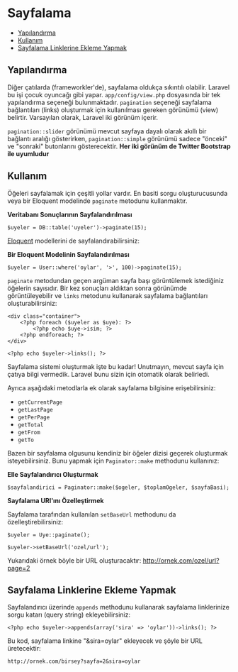 # Sayfalama

- [Yapılandırma](#configuration)
- [Kullanım](#usage)
- [Sayfalama Linklerine Ekleme Yapmak](#appending-to-pagination-links)

<a name="configuration"></a>
## Yapılandırma

Diğer çatılarda (frameworkler'de), sayfalama oldukça sıkıntılı olabilir. Laravel bu işi çocuk oyuncağı gibi yapar. `app/config/view.php` dosyasında bir tek yapılandırma seçeneği bulunmaktadır. `pagination` seçeneği sayfalama bağlantıları (links) oluşturmak için kullanılması gereken görünümü (view) belirtir. Varsayılan olarak, Laravel iki görünüm içerir.

`pagination::slider` görünümü mevcut sayfaya dayalı olarak akıllı bir bağlantı aralığı gösterirken, `pagination::simple` görünümü sadece "önceki" ve "sonraki" butonlarını gösterecektir. **Her iki görünüm de Twitter Bootstrap ile uyumludur**

<a name="usage"></a>
## Kullanım

Öğeleri sayfalamak için çeşitli yollar vardır. En basiti sorgu oluşturucusunda veya bir Eloquent modelinde `paginate` metodunu kullanmaktır.

**Veritabanı Sonuçlarının Sayfalandırılması**

	$uyeler = DB::table('uyeler')->paginate(15);

[Eloquent](/docs/eloquent) modellerini de sayfalandırabilirsiniz:

**Bir Eloquent Modelinin Sayfalandırılması**

	$uyeler = User::where('oylar', '>', 100)->paginate(15);

`paginate` metodundan geçen argüman sayfa başı görüntülemek istediğiniz öğelerin sayısıdır. Bir kez sonuçları aldıktan sonra görünümde görüntüleyebilir ve `links` metodunu kullanarak sayfalama bağlantıları oluşturabilirsiniz:

	<div class="container">
		<?php foreach ($uyeler as $uye): ?>
			<?php echo $uye->isim; ?>
		<?php endforeach; ?>
	</div>

	<?php echo $uyeler->links(); ?>

Sayfalama sistemi oluşturmak işte bu kadar! Unutmayın, mevcut sayfa için çatıya bilgi vermedik. Laravel bunu sizin için otomatik olarak belirledi.

Ayrıca aşağıdaki metodlarla ek olarak sayfalama bilgisine erişebilirsiniz:

- `getCurrentPage`
- `getLastPage`
- `getPerPage`
- `getTotal`
- `getFrom`
- `getTo`

Bazen bir sayfalama olgusunu kendiniz bir öğeler dizisi geçerek oluşturmak isteyebilirsiniz. Bunu yapmak için `Paginator::make` methodunu kullanınız:

**Elle Sayfalandırıcı Oluşturmak**

	$sayfalandirici = Paginator::make($ogeler, $toplamOgeler, $sayfaBasi);

**Sayfalama URI'ını Özelleştirmek**

Sayfalama tarafından kullanılan `setBaseUrl` methodunu da özelleştirebilirsiniz:

	$uyeler = Uye::paginate();

	$uyeler->setBaseUrl('ozel/url');

Yukarıdaki örnek böyle bir URL oluşturacaktır: http://ornek.com/ozel/url?page=2

<a name="appending-to-pagination-links"></a>
## Sayfalama Linklerine Ekleme Yapmak

Sayfalandırıcı üzerinde `appends` methodunu kullanarak sayfalama linklerinize sorgu katarı (query string) ekleyebilirsiniz:

	<?php echo $uyeler->appends(array('sira' => 'oylar'))->links(); ?>

Bu kod, sayfalama linkine "&sira=oylar" ekleyecek ve şöyle bir URL üretecektir:

	http://ornek.com/birsey?sayfa=2&sira=oylar
